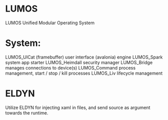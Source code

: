 # LUMOS
LUMOS Unified Modular Operating System

# System:
LUMOS_UICat       (framebuffer) user interface (avalonia) engine
LUMOS_Spark       system app starter
LUMOS_Heimdall    security manager
LUMOS_Bridge      manages connections to device(s)
LUMOS_Command     process management, start / stop / kill processes
LUMOS_Liv         lifecycle management

# ELDYN
Utilize ELDYN for injecting xaml in files, and send source as argument towards the runtime.
